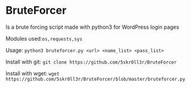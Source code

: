 # BruteForcer
Is a brute forcing script made with python3 for WordPress login pages

Modules used:`os,requests,sys`

Usage: `python3 bruteforcer.py <url> <name_list> <pass_list>`

Install with git: `git clone https://github.com/5skr0ll3r/BruteForcer`

Install with wget: `wget https://github.com/5skr0ll3r/BruteForcer/blob/master/bruteforcer.py`
